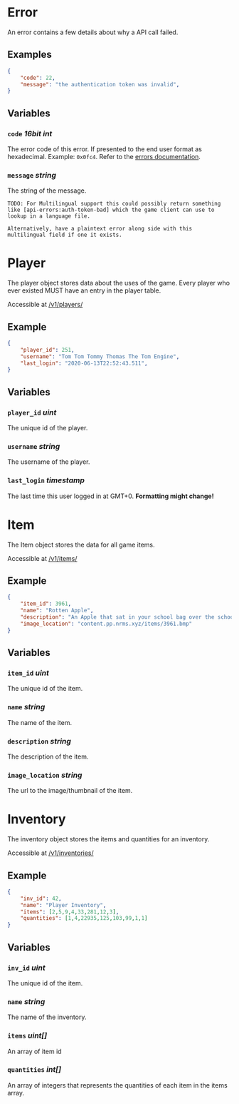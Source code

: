 # Error
An error contains a few details about why a API call failed.

## Examples
```json
{
	"code": 22,
	"message": "the authentication token was invalid",
}
```

## Variables
### `code` *16bit int*
The error code of this error. If presented to the end user format as hexadecimal. Example: `0x0fc4`.
Refer to the [errors documentation](./errors.md).

### `message` *string*
The string of the message.

	TODO: For Multilingual support this could possibly return something like [api-errors:auth-token-bad] which the game client can use to lookup in a language file. 
	
	Alternatively, have a plaintext error along side with this multilingual field if one it exists.

# Player
The player object stores data about the uses of the game. Every player who ever existed MUST have an entry in the player table.

Accessible at [/v1/players/](endpoints.md#players)

## Example
```json
{
	"player_id": 251,
	"username": "Tom Tom Tommy Thomas The Tom Engine",
	"last_login": "2020-06-13T22:52:43.511",
}
```

## Variables
### `player_id` *uint*
The unique id of the player.


### `username` *string*
The username of the player.


### `last_login` *timestamp*
The last time this user logged in at GMT+0. **Formatting might change!**





# Item
The Item object stores the data for all game items.

Accessible at [/v1/items/](endpoints.md#items)

## Example
```json
{
	"item_id": 3961,
	"name": "Rotten Apple",
	"description": "An Apple that sat in your school bag over the school holidays.",
	"image_location": "content.pp.nrms.xyz/items/3961.bmp"
}
```

## Variables
### `item_id` *uint*
The unique id of the item.


### `name` *string*
The name of the item.


### `description` *string*
The description of the item.

### `image_location` *string*
The url to the image/thumbnail of the item.


# Inventory
The inventory object stores the items and quantities for an inventory.

Accessible at [/v1/inventories/](endpoints.md#inventories)

## Example
```json
{
	"inv_id": 42,
	"name": "Player Inventory",
	"items": [2,5,9,4,33,281,12,3],
	"quantities": [1,4,22935,125,103,99,1,1]
}
```

## Variables
### `inv_id` *uint*
The unique id of the item.


### `name` *string*
The name of the inventory.


### `items` *uint[]*
An array of item id


### `quantities` *int[]*
An array of integers that represents the quantities of each item in the items array.